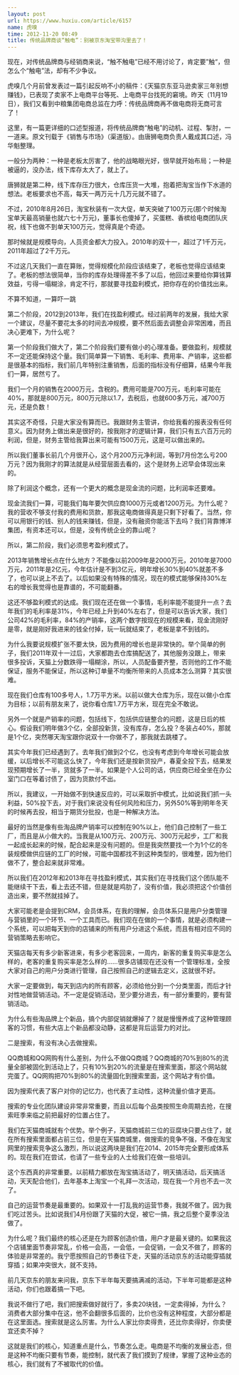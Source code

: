 ```yaml
---
layout: post
url: https://www.huxiu.com/article/6157
name: 虎嗅
time: 2012-11-20 08:49
title: 传统品牌商谈“触电”：别被京东淘宝带沟里去了！
---
```

现在，对传统品牌商与经销商来说，“触不触电”已经不用讨论了，肯定要”触“，但怎么个“触电”法，却有不少争议。

虎嗅几个月前曾发表过一篇引起反响不小的稿件：《天猫京东亚马逊卖家三年别想赚钱》，已表现了卖家不上电商平台等死、上电商平台找死的窘境。昨天（11月19日），我们又看到中粮集团电商总监在力呼：传统品牌商再不做电商将无商可言了！

这里，有一篇更详细的口述型报道，将传统品牌商“触电”的动机、过程、掣肘，一一道来。原文刊载于《销售与市场》（渠道版）。由唐狮电商负责人戴成其口述，冯华魁整理。

一般分为两种：一种是老板太厉害了，他的战略眼光好，很早就开始布局；一种是被逼的，没办法，线下库存太大了，就上了。

唐狮就是第二种，线下库存压力很大，仓库压货一大堆，抱着把淘宝当作下水道的想法。老板要求也不高，每天一两万元十几万元就不错了。

不过，2010年8月26日，淘宝秋装有一次大促，单天突破了100万元(那个时候淘宝单天最高销量也就六七十万元)，董事长也傻掉了，买蛋糕、香槟给电商团队庆祝，线下也做不到单天100万元，觉得真是个奇迹。

那时候就是规模导向，人员资金都大力投入。2010年的双十一，超过了1千万元，2011年超过了2千万元。

不过这几天我们一直在算账，觉得规模化阶段应该结束了，老板也觉得应该结束了。老板的想法很简单，当你的库存处理得差不多了以后，他回过来要给你算钱算效益，亏得一塌糊涂，肯定不行，那就要寻找盈利模式，把你存在的价值找出来。

不算不知道，一算吓一跳

第二个阶段，2012到2013年，我们在找盈利模式。经过前两年的发展，我给大家一个建议，尽量不要花太多的时间去冲规模，要不然后面去调整会非常困难，而且决心更难下，为什么呢？

第一个阶段我们做大了，第二个阶段我们要有做小的心理准备。要做盈利，规模就不一定还能保持这个量。我们简单算一下销售、毛利率、费用率、产销率，这些都是很基本的指标，我们前几年特别注重销售，后面的指标没有仔细算，结果今年我们一算，居然亏了。

我们一个月的销售在2000万元，含税的。费用可能是700万元，毛利率可能在40%，那就是800万元，800万元除以1.7，去税后，也就600多万元，减700万元，还是负数！

其实这不奇怪，只是大家没有算而已。我跟财务主管讲，你给我看的报表没有任何意义。因为财务上做出来是很好的，按我刚才的逻辑计算，我们只有五六百万元的利润，但是，财务主管给我算出来可能有1500万元，这是可以做出来的。

所以我们董事长前几个月很开心，这个月200万元净利润，等到7月份怎么亏200万元？因为我刚才的算法就是从经营层面去看的，这个是财务上迟早会体现出来的。

除了利润这个概念，还有一个更大的概念是现金流的问题，比利润率还要难。

现金流我们一算，可能我们每年要欠供应商1000万元或者1200万元。为什么呢？我的营收不够支付我的费用和货款，那我这电商做得真是只剩下好看了。当然，你可以用银行的钱、别人的钱来赚钱，但是，没有融资你能活下去吗？我们背靠博洋集团，有资本还可以，但是，没有传统企业的靠山呢？

所以，第二阶段，我们必须思考盈利模式了。

2013年销售增长点在什么地方？不能像以前2009年是2000万元，2010年是7000万元，2011年是2亿元，今年估计是不到3亿元，明年增长30%到40%就差不多了，也可以说上不去了。以后如果没有特殊的情况，现在的模式能够保持30%左右的增长我觉得也是靠谱的，不可能翻番。

这还不够盈利模式的达成。我们现在还在做一个事情，毛利率能不能提升一点？去年我们的毛利率是31%，今年已经上升到40%左右了，但是可以告诉大家，我们公司42%的毛利率，84%的产销率，这两个数字按现在的规模来看，现金流刚好是零，就是刚好我进来的钱全付掉，玩一玩就结束了，老板是拿不到钱的。

为什么我要说规模扩张不要太快，因为费用的增长也是非常快的。举个简单的例子，我们2011年双十一过后，大家都跑去仓库搞配送了，其他服务没跟上，带来很多投诉，天猫上分数跌得一塌糊涂，所以，人员配备要齐整，否则他的工作不能保证，服务不能保证，所以这种订单量不均衡所带来的人员成本怎么测算？其实很难。

现在我们仓库有100多号人，1.7万平方米。以前以做大仓库为乐，现在以做小仓库为目标；以前有朋友来了，说你看仓库1.7万平方米，现在完全不敢说。

另外一个就是产销率的问题，包括线下，包括供应链整合的问题，这是日后的核心。假设我们明年做3个亿，全部投新货，没有库存，怎么投？冬装占40%，那就是1个亿，突然哪天淘宝跟你说双十一你做不了，那我就去跳楼了。

其实今年我们已经遇到了。去年我们做到2个亿，也没有考虑到今年增长可能会放缓，以后增长不可能这么快了，今年我们还是按新货投产，春夏全投下去，结果发现预期增长了一半，货就多了一半。如果是个人公司的话，供应商已经全坐在办公室门口在等着讨债了，因为货款付不出。

所以，我建议，一开始做不到快速反应的，可以采取折中模式，比如说我们抓一头利益，50%投下去，对于我们来说没有任何风险和压力，另外50%等到明年冬天的时候再去投，相当于期货分批投，也是一种解决方法。

最好的当然是像有些淘品牌产销率可以控制在90%以上，他们自己控制了一些工厂，而且是从小做大的。当我是从100万元、200万元、300万元起步，工厂和我一起成长起来的时候，配合起来是没有问题的。但是我突然要找一个为1个亿的冬装规模做供应链的工厂的时候，可能中国都找不到这种类型的，很难整，因为他们做不了，整合起来就非常难。

所以我们在2012年和2013年在寻找盈利模式，其实我们在寻找我们这个团队能不能继续干下去，看上去还不错，但是就是鸡肋了，没有价值，我必须把这个价值创造出来，要不然就挂掉了。

大家可能老是会提到CRM，会员体系，在我的理解，会员体系只是用户分类管理与营销里的一个环节、一个工具而已。我们现在在做的一个事情，就是必须构建一个系统，可以把每天到你的店铺来的所有用户分进这个系统，而且有相对应不同的营销策略去影响它。

天猫店每天有多少新客进来，有多少老客回来，一周内，新客的重复购买率是怎么样的，老客的重复购买率是怎么样的……很多店铺现在还没有一个管理标准，全按大家对自己的用户分类进行管理，自己按照自己的逻辑去定义，这就很不好。

大家一定要做到，每天到店内的所有顾客，必须给他分到一个分类里面，而后才针对性地做营销活动。不一定是促销活动，至少要分进去，有一部分重要的，要有营销活动。

为什么有些淘品牌上个新品，搞个内部促销就爆掉了？就是慢慢养成了这种管理顾客的习惯，有些大店上个新品都没动静，这都是背后运营力的对比。

二是搜索，有没有决心去做搜索。

QQ商城和QQ网购有什么差别，为什么不做QQ商城？QQ商城的70%到80%的流量全部被固化到活动上了，只有10%到20%的流量是在搜索里面，那这个网站就完蛋了。QQ网购把70%到80%的流量固化到搜索里面，这个网站才有价值。

因为搜索代表了客户对你的记忆力，也代表了主动性，这种流量价值才更高。

搜索的专业化团队建设非常非常重要，而且以后每个品类按照生命周期去抢，在搜索旺季来临之前把最好的位置占住了。

我们在天猫商城就有个优势。举个例子，天猫商城前三位的豆腐块只要占住了，就在所有搜索里面都占前三位，但是在天猫商城里，做搜索的竞争不强，不像在淘宝网里的搜索竞争这么激烈，所以说这两块是我们在2014、2015年完全要形成体系的。现在我们在尝试，也请了一些专业的人士给我们在做一些培训。

这个东西真的非常重要。以前精力都放在淘宝搞活动了，明天搞活动，后天搞活动，天天配合他们，去年基本上淘宝一个礼拜一次活动，现在我一个月也不去一次了。

自己的运营节奏是最重要的。如果双十一打乱我的运营节奏，我就不做了。因为我们吃过苦头。比如说我们4月份跟了天猫的大促，被它一搞，我之后整个夏季没法做了。

为什么呢？我们最终的核心还是在为顾客创造价值，用户才是最关键的。如果我这个店铺里面节奏非常乱，价格一会高，一会低，一会促销，一会又不做了，顾客的体验是非常差的。我宁愿按照自己的节奏往下走，天猫的活动京东的活动能穿插就穿插；如果冲突很大，就不支持。

前几天京东的朋友来问我，京东下半年每天要搞满减的活动，下半年可能都是这种活动，你们也跟着搞一下吧。

我说不做行了吧，我们把搜索做好就行了，多卖20块钱，一定卖得掉，为什么？消费者大部分集中在这，他不会翻很多后面的，比价也没有这种程度，大部分都是在这里面选。搜索就是这么厉害。为什么人家比你卖得贵，还比你卖得好，你卖便宜还卖不掉？

这就是我们的核心，知道重点是什么，节奏怎么走。电商是不均衡的发展业态，但是这种不均衡只要有节奏，能控制，就代表了我们摸到了规律，掌握了这种业态的核心，我们就有了不被取代的价值。

